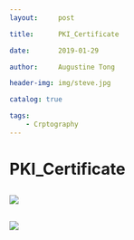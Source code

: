 ```yaml
---
layout:     post

title:      PKI_Certificate

date:       2019-01-29

author:     Augustine Tong

header-img: img/steve.jpg

catalog: true

tags:
    - Crptography
---
```


# PKI_Certificate


## 
![ ](/img/crpto/.png)

##
![ ](/img/crpto/.png)

